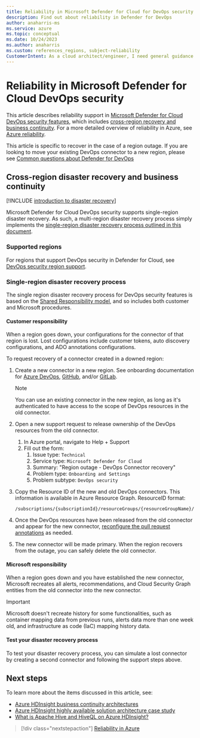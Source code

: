 ```yaml
---
title: Reliability in Microsoft Defender for Cloud for DevOps security
description: Find out about reliability in Defender for DevOps
author: anaharris-ms
ms.service: azure
ms.topic: conceptual
ms.date: 10/24/2023
ms.author: anaharris
ms.custom: references_regions, subject-reliability
CustomerIntent: As a cloud architect/engineer, I need general guidance reliability in Defender for DevOps
---
```


# Reliability in Microsoft Defender for Cloud DevOps security

This article describes reliability support in [Microsoft Defender for Cloud DevOps security features](../defender-for-cloud/defender-for-devops-introduction.md), which includes [cross-region recovery and business continuity](#cross-region-disaster-recovery-and-business-continuity). For a more detailed overview of reliability in Azure, see [Azure reliability](/azure/architecture/framework/resiliency/overview).

This article is specific to recover in the case of a region outage.  If you are looking to move your existing DevOps connector to a new region, please see [Common questions about Defender for DevOps](/azure/defender-for-cloud/faq-defender-for-devops#can-i-migrate-the-connector-to-a-different-region-)


## Cross-region disaster recovery and business continuity

[!INCLUDE [introduction to disaster recovery](includes/reliability-disaster-recovery-description-include.md)]

Microsoft Defender for Cloud DevOps security supports single-region disaster recovery. As such, a multi-region disaster recovery process simply implements the [single-region disaster recovery process outlined in this document](#single-region-disaster-recovery-process). 


### Supported regions

For regions that support DevOps security in Defender for Cloud, see [DevOps security region support](/azure/defender-for-cloud/devops-support#cloud-and-region-support).  


### Single-region disaster recovery process

The single region disaster recovery process for DevOps security features is based on the [Shared Responsibility model](/azure/security/fundamentals/shared-responsibility), and so includes both customer and Microsoft procedures.

#### Customer responsibility

When a region goes down, your configurations for the connector of that region is lost. Lost configurations include customer tokens, auto discovery configurations, and ADO annotations configurations.  

To request recovery of a connector created in a downed region:

1. Create a new connector in a new region. See onboarding documentation for [Azure DevOps](/azure/defender-for-cloud/quickstart-onboard-devops), [GitHub](/azure/defender-for-cloud/quickstart-onboard-github), and/or [GitLab](/azure/defender-for-cloud/quickstart-onboard-gitlab).
    >[!NOTE]
    >You can use an existing connector in the new region, as long as it's authenticated to have access to the scope of DevOps resources in the old connector.

1. Open a new support request to release ownership of the DevOps resources from the old connector.
    1.  In Azure portal, navigate to Help + Support
    1.  Fill out the form:
        1.  Issue type: `Technical`
        1.  Service type: `Microsoft Defender for Cloud`
        1.  Summary: "Region outage - DevOps Connector recovery"
        1.  Problem type: `Onboarding and Settings`
        1.  Problem subtype: `DevOps security`

1. Copy the Resource ID of the new and old DevOps connectors. This information is available in Azure Resource Graph.  ResourceID format:

   ```
   /subscriptions/{subscriptionId}/resourceGroups/{resourceGroupName}/providers/Microsoft.Security/securityConnectors/{connectorName}

1. Once the DevOps resources have been released from the old connector and appear for the new connector, [reconfigure the pull request annotations](/azure/defender-for-cloud/enable-pull-request-annotations) as needed.

1. The new connector will be made primary. When the region recovers from the outage, you can safely delete the old connector.  



#### Microsoft responsibility

When a region goes down and you have established the new connector, Microsoft recreates all alerts, recommendations, and Cloud Security Graph entities from the old connector into the new connector.

>[!IMPORTANT]
> Microsoft doesn't recreate history for some functionalities, such as container mapping data from previous runs, alerts data more than one week old, and infrastructure as code (IaC) mapping history data.


#### Test your disaster recovery process

To test your disaster recovery process, you can simulate a lost connector by creating a second connector and following the support steps above.

## Next steps

To learn more about the items discussed in this article, see:

* [Azure HDInsight business continuity architectures](../hdinsight/hdinsight-business-continuity-architecture.md)
* [Azure HDInsight highly available solution architecture case study](../hdinsight/hdinsight-high-availability-case-study.md)
* [What is Apache Hive and HiveQL on Azure HDInsight?](../hdinsight/hadoop/hdinsight-use-hive.md)

> [!div class="nextstepaction"]
> [Reliability in Azure](availability-zones-overview.md)
